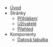- [Úvod](cs/)
- Stránky
    - [Přihlášení](cs/pages/login.md)
    - [Uživatelé](cs/pages/users.md)
    - [Přehled](cs/pages/dashboard.md) 
- Komponenty
    - [Datová tabulka](cs/components/materialTable/)
